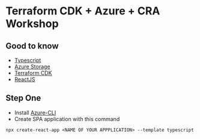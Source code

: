 # Terraform CDK + Azure + CRA Workshop

## Good to know

- [Typescript](https://www.typescriptlang.org/docs/handbook/typescript-in-5-minutes.html)
- [Azure Storage](https://docs.microsoft.com/en-us/azure/storage/common/storage-introduction)
- [Terraform CDK](https://www.terraform.io/cdktf)
- [ReactJS](https://reactjs.org/docs/getting-started.html)

## Step One

- Install [Azure-CLI](https://docs.microsoft.com/en-us/cli/azure/get-started-with-azure-cli)
- Create SPA application with this command

```shell
npx create-react-app <NAME OF YOUR APPPLICATION> --template typescript
```
